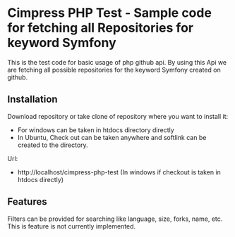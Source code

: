 Cimpress PHP Test - Sample code for fetching all Repositories for keyword Symfony
========================

This is the test code for basic usage of php github api. By using this Api we are fetching all possible repositories for the keyword Symfony created on github.

Installation
--------------

Download repository or take clone of repository where you want to install it:
- For windows can be taken in htdocs directory directly
- In Ubuntu, Check out can be taken anywhere and softlink can be created to the directory.

Url:
* http://localhost/cimpress-php-test (In windows if checkout is taken in htdocs directly)

Features
---------------
Filters can be provided for searching like language, size, forks, name, etc. This is feature is not currently implemented.